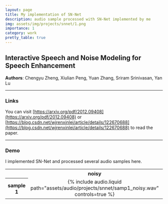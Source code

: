 ```yaml
---
layout: page
title: My implementation of SN-Net
description: audio sample processed with SN-Net implemented by me
img: assets/img/projects/snnet/1.png
importance: 1
category: work
pretty_table: true
---
```


## Interactive Speech and Noise Modeling for Speech Enhancement

**Authors**: Chengyu Zheng, Xiulian Peng, Yuan Zhang, Sriram Srinivasan, Yan Lu

---

### Links
You can visit [https://arxiv.org/pdf/2012.09408](https://arxiv.org/pdf/2012.09408) or [https://blog.csdn.net/wjrenxinlei/article/details/122670688](https://blog.csdn.net/wjrenxinlei/article/details/122670688) to read the paper.

---

### Demo
I implemented SN-Net and processed several audio samples here.

<table style="text-align: center;">
    <tr>
        <th> </th>
        <th>noisy</th>
        <th>denoised</th>
    </tr>
    <tr>
        <th rowspan="2">sample 1</th>
        <td>{% include audio.liquid path="assets/audio/projects/snnet/samp1_noisy.wav" controls=true %}</td>
        <td>{% include audio.liquid path="assets/audio/projects/snnet/samp1_denoised.wav" controls=true %}</td>
    </tr>
</table>
